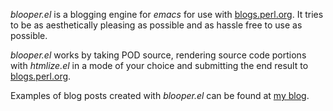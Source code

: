 _blooper.el_ is a blogging engine for _emacs_ for use with
[blogs.perl.org][bpo]. It tries to be as aesthetically pleasing as
possible and as hassle free to use as possible.

_blooper.el_ works by taking POD source, rendering source code
portions with _htmlize.el_ in a mode of your choice and submitting the
end result to [blogs.perl.org][bpo].

Examples of blog posts created with _blooper.el_ can be found at
[my blog][blog]. 

[bpo]: http://blogs.perl.org/
[blog]: http://blogs.perl.org/users/sebastian_willert/
